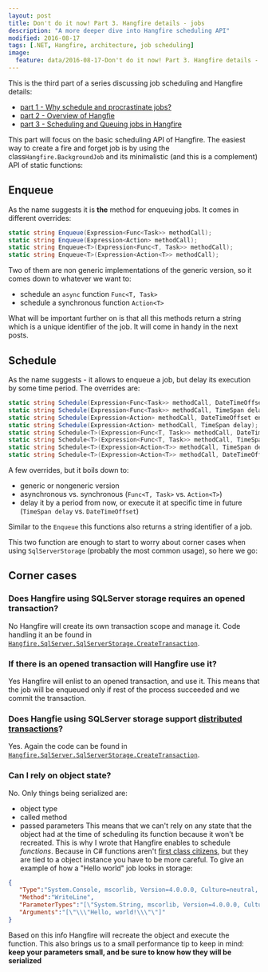 ```yaml
---
layout: post
title: Don't do it now! Part 3. Hangfire details - jobs
description: "A more deeper dive into Hangfire scheduling API"
modified: 2016-08-17
tags: [.NET, Hangfire, architecture, job scheduling]
image:
  feature: data/2016-08-17-Don't do it now! Part 3. Hangfire details - jobs/logo.jpg
---
```


This is the third part of a series discussing job scheduling and Hangfire details:

- [part 1 - Why schedule and procrastinate jobs?](/Don't-do-it)
- [part 2 - Overview of Hangfie](/Don't-do-it-now!-Part-2.-Background-tasks,-job-queuing-and-scheduling-with-Hangfire/)
- [part 3 - Scheduling and Queuing jobs in Hangfire](/Don't-do-it-now!-Part-3.-Hangfire-details-jobs/)

This part will focus on the basic scheduling API of Hangfire.
The easiest way to create a fire and forget job is by using the class`Hangfire.BackgroundJob` and its minimalistic  (and this is a complement) API of static functions:

## Enqueue
As the name suggests it is **the** method for enqueuing jobs. It comes in different overrides:

```csharp
static string Enqueue(Expression<Func<Task>> methodCall);
static string Enqueue(Expression<Action> methodCall);
static string Enqueue<T>(Expression<Func<T, Task>> methodCall);
static string Enqueue<T>(Expression<Action<T>> methodCall);
```
Two of them are non generic implementations of the generic version, so it comes down to whatever we want to:

- schedule an `async` function `Func<T, Task>`
- schedule a synchronous function `Action<T>`

What will be important further on is that all this methods return a string which is a unique identifier of the job. It will come in handy in the next posts.

## Schedule
As the name suggests - it allows to enqueue a job, but delay its execution by some time period. The overrides are:

```csharp
static string Schedule(Expression<Func<Task>> methodCall, DateTimeOffset enqueueAt);
static string Schedule(Expression<Func<Task>> methodCall, TimeSpan delay);
static string Schedule(Expression<Action> methodCall, DateTimeOffset enqueueAt);
static string Schedule(Expression<Action> methodCall, TimeSpan delay);
static string Schedule<T>(Expression<Func<T, Task>> methodCall, DateTimeOffset enqueueAt);
static string Schedule<T>(Expression<Func<T, Task>> methodCall, TimeSpan delay);
static string Schedule<T>(Expression<Action<T>> methodCall, TimeSpan delay);
static string Schedule<T>(Expression<Action<T>> methodCall, DateTimeOffset enqueueAt);
```
A few overrides, but it boils down to:

- generic or nongeneric version
- asynchronous vs. synchronous (`Func<T, Task>` vs. `Action<T>`)
- delay it by a period from now, or execute it at specific time in future (`TimeSpan delay` vs. `DateTimeOffset`)

Similar to the `Enqueue` this functions also returns a string identifier of a job.

This two function are enough to start to worry about corner cases when using `SqlServerStorage` (probably the most common usage), so here we go:

## Corner cases

### Does Hangfire using SQLServer storage requires an opened transaction?
No Hangfire will create its own transaction scope and manage it. Code handling it an be found in [`Hangfire.SqlServer.SqlServerStorage.CreateTransaction`](https://github.com/HangfireIO/Hangfire/blob/master/src/Hangfire.SqlServer/SqlServerStorage.cs).

### If there is an opened transaction will Hangfire use it?
Yes Hangfire will enlist to an opened transaction, and use it. This means that the job will be enqueued only if rest of the process succeeded and we commit the transaction.

### Does Hangfie using SQLServer storage support [distributed transactions](https://en.wikipedia.org/wiki/Distributed_transaction)?
Yes. Again the code can be found in [`Hangfire.SqlServer.SqlServerStorage.CreateTransaction`](https://github.com/HangfireIO/Hangfire/blob/master/src/Hangfire.SqlServer/SqlServerStorage.cs).

### Can I rely on object state?
No. Only things being serialized are:
- object type
- called method
- passed parameters
This means that we can't rely on any state that the object had at the time of scheduling its function because it won't be recreated. This is why I wrote that Hangfire enables to schedule *functions*. Because in C# functions aren't [first class citizens](https://en.wikipedia.org/wiki/First-class_citizen), but they are tied to a object instance you have to be more careful. To give an example of how a "Hello world" job looks in storage:

```json
{  
   "Type":"System.Console, mscorlib, Version=4.0.0.0, Culture=neutral, PublicKeyToken=b77a5c561934e089",
   "Method":"WriteLine",
   "ParameterTypes":"[\"System.String, mscorlib, Version=4.0.0.0, Culture=neutral, PublicKeyToken=b77a5c561934e089\"]",
   "Arguments":"[\"\\\"Hello, world!\\\"\"]"
}
```
Based on this info Hangfire will recreate the object and execute the function. This also brings us to a small performance tip to keep in mind: 
**keep your parameters small, and be sure to know how they will be serialized** 
